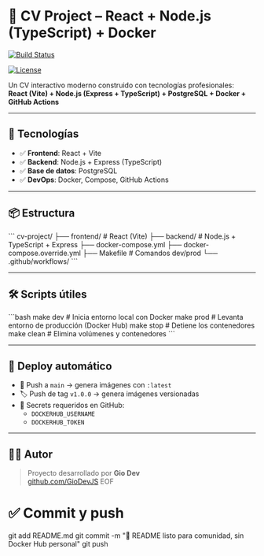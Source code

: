 # 📄 CV Project – React + Node.js (TypeScript) + Docker

[![Build Status](https://github.com/GioDevJS/cv-project/actions/workflows/docker-build.yml/badge.svg)](https://github.com/GioDevJS/cv-project/actions)
<!--
[![Backend Pulls](https://img.shields.io/docker/pulls/YOUR_DOCKERHUB_USER/cv-backend)](https://hub.docker.com/r/YOUR_DOCKERHUB_USER/cv-backend)
[![Frontend Pulls](https://img.shields.io/docker/pulls/YOUR_DOCKERHUB_USER/cv-frontend)](https://hub.docker.com/r/YOUR_DOCKERHUB_USER/cv-frontend)
-->
[![License](https://img.shields.io/badge/license-MIT-green.svg)](#)

Un CV interactivo moderno construido con tecnologías profesionales:  
**React (Vite) + Node.js (Express + TypeScript) + PostgreSQL + Docker + GitHub Actions**

---

## 🚀 Tecnologías

- ✅ **Frontend**: React + Vite
- ✅ **Backend**: Node.js + Express (TypeScript)
- ✅ **Base de datos**: PostgreSQL
- ✅ **DevOps**: Docker, Compose, GitHub Actions

---

## 📦 Estructura

\`\`\`
cv-project/
├── frontend/       # React (Vite)
├── backend/        # Node.js + TypeScript + Express
├── docker-compose.yml
├── docker-compose.override.yml
├── Makefile        # Comandos dev/prod
└── .github/workflows/
\`\`\`

---

## 🛠️ Scripts útiles

\`\`\`bash
make dev      # Inicia entorno local con Docker
make prod     # Levanta entorno de producción (Docker Hub)
make stop     # Detiene los contenedores
make clean    # Elimina volúmenes y contenedores
\`\`\`

---

## 🐳 Deploy automático

- 🚀 Push a `main` → genera imágenes con `:latest`
- 🏷️ Push de tag `v1.0.0` → genera imágenes versionadas
- 🔐 Secrets requeridos en GitHub:
  - `DOCKERHUB_USERNAME`
  - `DOCKERHUB_TOKEN`

---

## 👨‍💻 Autor

> Proyecto desarrollado por **Gio Dev**  
> [github.com/GioDevJS](https://github.com/GioDevJS)
EOF

# ✅ Commit y push
git add README.md
git commit -m "📝 README listo para comunidad, sin Docker Hub personal"
git push